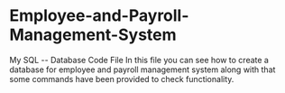 # Employee-and-Payroll-Management-System
My SQL -- Database Code File
In this file you can see how to create a database for employee and payroll management system along with that some commands have been provided to check functionality.
